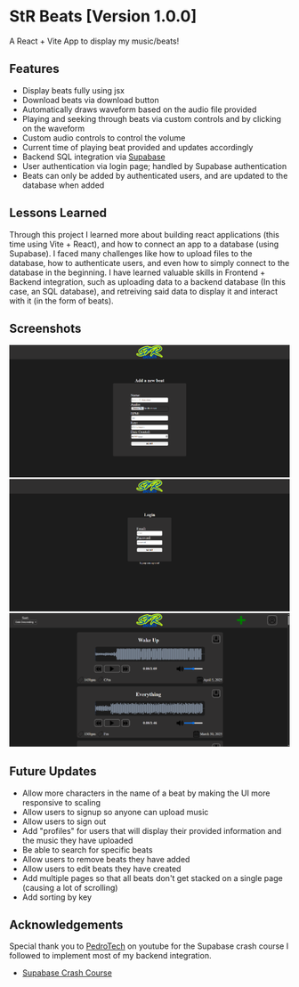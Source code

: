 # StR Beats [Version 1.0.0]

A React + Vite App to display my music/beats!

## Features

- Display beats fully using jsx
- Download beats via download button
- Automatically draws waveform based on the audio file provided
- Playing and seeking through beats via custom controls and by clicking on the waveform
- Custom audio controls to control the volume
- Current time of playing beat provided and updates accordingly
- Backend SQL integration via [Supabase](https://supabase.com/)
- User authentication via login page; handled by Supabase authentication
- Beats can only be added by authenticated users, and are updated to the database when added

## Lessons Learned

Through this project I learned more about building react applications (this time using Vite + React), and how to connect an app to a database (using Supabase). I faced many challenges like how to upload files to the database, how to authenticate users, and even how to simply connect to the database in the beginning. I have learned valuable skills in Frontend + Backend integration, such as uploading data to a backend database (In this case, an SQL database), and retreiving said data to display it and interact with it (in the form of beats).

## Screenshots

![image](https://github.com/alex-nickerson/StR-Beats/blob/71e669d0b52c7caa718efb05240aa3d4de724f24/project/public/images/app-screenshots/AddANewBeat.png)
![image](https://github.com/alex-nickerson/StR-Beats/blob/71e669d0b52c7caa718efb05240aa3d4de724f24/project/public/images/app-screenshots/Login.png)
![image](https://github.com/alex-nickerson/StR-Beats/blob/71e669d0b52c7caa718efb05240aa3d4de724f24/project/public/images/app-screenshots/Homepage.png)

## Future Updates

- Allow more characters in the name of a beat by making the UI more responsive to scaling
- Allow users to signup so anyone can upload music
- Allow users to sign out
- Add "profiles" for users that will display their provided information and the music they have uploaded
- Be able to search for specific beats
- Allow users to remove beats they have added
- Allow users to edit beats they have created
- Add multiple pages so that all beats don't get stacked on a single page (causing a lot of scrolling)
- Add sorting by key

## Acknowledgements

Special thank you to [PedroTech](https://www.youtube.com/@PedroTechnologies) on youtube for the Supabase crash course I followed to implement most of my backend integration.
 - [Supabase Crash Course](https://www.youtube.com/watch?v=kyphLGnSz6Q)
